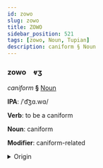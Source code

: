 ```yaml
---
id: zowo
slug: zowo
title: ZOWO
sidebar_position: 521
tags: [zowo, Noun, Tupian]
description: caniform § Noun
---
```


### zowo&emsp;<span kind="abugida">ⱴʒ</span>

*caniform* **§** [Noun](../../tags/Noun)

**IPA**: /ˈd͡ʒɑ.wɑ/

**Verb**: to be a caniform

**Noun**: caniform

**Modifier**: caniform-related

<details>
    <summary>Origin</summary>
    Guaraní jagua /d͡ʒaˈɰʷa/<br/>
    <em>Tupian Language Family</em>
</details>